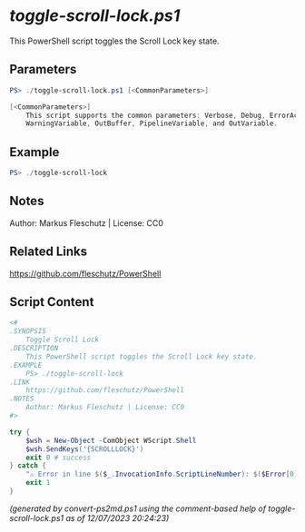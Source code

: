 *toggle-scroll-lock.ps1*
================

This PowerShell script toggles the Scroll Lock key state.

Parameters
----------
```powershell
PS> ./toggle-scroll-lock.ps1 [<CommonParameters>]

[<CommonParameters>]
    This script supports the common parameters: Verbose, Debug, ErrorAction, ErrorVariable, WarningAction, 
    WarningVariable, OutBuffer, PipelineVariable, and OutVariable.
```

Example
-------
```powershell
PS> ./toggle-scroll-lock

```

Notes
-----
Author: Markus Fleschutz | License: CC0

Related Links
-------------
https://github.com/fleschutz/PowerShell

Script Content
--------------
```powershell
<#
.SYNOPSIS
	Toggle Scroll Lock
.DESCRIPTION
	This PowerShell script toggles the Scroll Lock key state.
.EXAMPLE
	PS> ./toggle-scroll-lock
.LINK
	https://github.com/fleschutz/PowerShell
.NOTES
	Author: Markus Fleschutz | License: CC0
#>

try {
	$wsh = New-Object -ComObject WScript.Shell
	$wsh.SendKeys('{SCROLLLOCK}')
	exit 0 # success
} catch {
	"⚠️ Error in line $($_.InvocationInfo.ScriptLineNumber): $($Error[0])"
	exit 1
}
```

*(generated by convert-ps2md.ps1 using the comment-based help of toggle-scroll-lock.ps1 as of 12/07/2023 20:24:23)*
